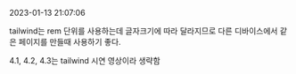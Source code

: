 2023-01-13 21:07:06

tailwind는 rem 단위를 사용하는데 글자크기에 따라 달라지므로 다른 디바이스에서 같은 페이지를 만들때 사용하기 좋다.

4.1, 4.2, 4.3는 tailwind 시연 영상이라 생략함
